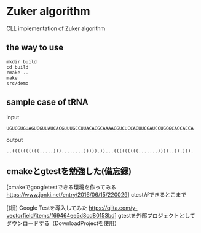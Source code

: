 # Zuker algorithm
CLL implementation of Zuker algorithm

## the way to use

```
mkdir build
cd build
cmake ..
make
src/demo
```

## sample case of tRNA
input
```
UGUGGUGUAGUGGUUAUCACGUUUGCCUUACACGCAAAAGGUCUCCAGUUCGAUCCUGGGCAGCACCA
```

output
```
..((((((((((.....)))........))))).))...(((((((((.......))))..)).))).
```

## cmakeとgtestを勉強した(備忘録)

[cmakeでgoogletestできる環境を作ってみる https://www.jonki.net/entry/2016/06/15/220029]
ctestができるとこまで

[(続) Google Testを導入してみた https://qiita.com/y-vectorfield/items/f69464ee5d8cd80153bd]
gtestを外部プロジェクトとしてダウンロードする（DownloadProjectを使用）


